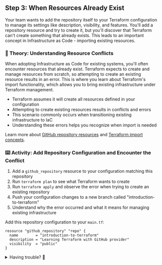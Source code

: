 ## Step 3: When Resources Already Exist

Your team wants to add the repository itself to your Terraform configuration to manage its settings like description, visibility, and features. You'll add a repository resource and try to create it, but you'll discover that Terraform can't create something that already exists. This leads to an important concept in Infrastructure as Code - importing existing resources.

### 📖 Theory: Understanding Resource Conflicts

When adopting Infrastructure as Code for existing systems, you'll often encounter resources that already exist. Terraform expects to create and manage resources from scratch, so attempting to create an existing resource results in an error. This is where you learn about Terraform's import functionality, which allows you to bring existing infrastructure under Terraform management.

- Terraform assumes it will create all resources defined in your configuration
- Attempting to create existing resources results in conflicts and errors
- This scenario commonly occurs when transitioning existing infrastructure to IaC
- Understanding these errors helps you recognize when import is needed

Learn more about [GitHub repository resources](https://registry.terraform.io/providers/integrations/github/latest/docs/resources/repository) and [Terraform import concepts](https://developer.hashicorp.com/terraform/language/import).

### ⌨️ Activity: Add Repository Configuration and Encounter the Conflict

1. Add a `github_repository` resource to your configuration matching this repository
1. Run `terraform plan` to see what Terraform wants to create
1. Run `terraform apply` and observe the error when trying to create an existing repository
1. Push your configuration changes to a new branch called "introduction-to-terraform"
1. Understand why the error occurred and what it means for managing existing infrastructure

Add this repository configuration to your `main.tf`:

```hcl
resource "github_repository" "repo" {
  name        = "introduction-to-terraform"
  description = "Learning Terraform with GitHub provider"
  visibility  = "public"
}
```

<details>
<summary>Having trouble? 🤷</summary><br/>

- Add the repository resource after the other resources in your `main.tf` file
- The error about repository already existing is expected - this demonstrates the need for import
- Make sure to create the new branch: `git checkout -b introduction-to-terraform`
- Push to the new branch: `git add . && git commit -m "Add repository config" && git push -u origin introduction-to-terraform`
- The error message will mention that the repository name is already taken

</details>
